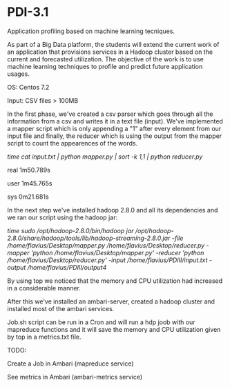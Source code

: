 # PDI-3.1

Application profiling based on machine learning tecniques.

As part of a Big Data platform, the students will extend the current work of an application that provisions services
in a Hadoop cluster based on the current and forecasted utilization. The objective of the work is to use machine learning techniques 
to profile and predict future application usages.

OS: Centos 7.2

Input: CSV files > 100MB

In the first phase, we've created a csv parser which goes through all the information from a csv and writes it in a text file (input).
We've implemented a mapper script which is only appending a "1" after every element from our input file and finally, the reducer which is using the output from the mapper script to count the appearences of the words.

*time cat input.txt | python mapper.py | sort -k 1,1 | python reducer.py*

real    1m50.789s

user    1m45.765s

sys    0m21.681s

In the next step we've installed hadoop 2.8.0 and all its dependencies and we ran our script using the hadoop jar:

*time sudo /opt/hadoop-2.8.0/bin/hadoop jar /opt/hadoop-2.8.0/share/hadoop/tools/lib/hadoop-streaming-2.8.0.jar -file /home/flavius/Desktop/mapper.py /home/flavius/Desktop/reducer.py -mapper 'python /home/flavius/Desktop/mapper.py' -reducer 'python /home/flavius/Desktop/reducer.py' -input /home/flavius/PDIII/input.txt -output /home/flavius/PDIII/output4*

By using top we noticed that the memory and CPU utilization had increased in a considerable manner.

After this we've installed an ambari-server, created a hadoop cluster and installed most of the ambari services.

Job.sh script can be run in a Cron and will run a hdp joob with our mapreduce functions and it will save the memory and CPU utilization given by top in a metrics.txt file.

TODO:

Create a Job in Ambari (mapreduce service)

See metrics in Ambari (ambari-metrics service)
